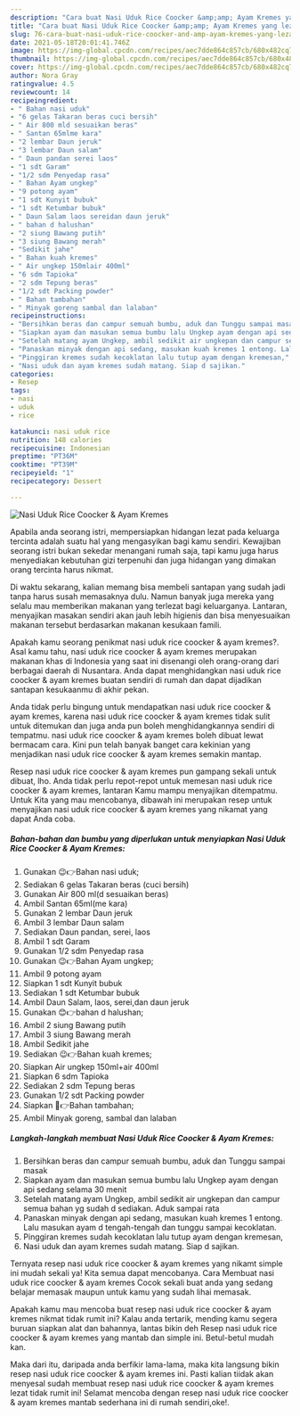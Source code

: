 ```yaml
---
description: "Cara buat Nasi Uduk Rice Coocker &amp;amp; Ayam Kremes yang lezat dan Mudah Dibuat"
title: "Cara buat Nasi Uduk Rice Coocker &amp;amp; Ayam Kremes yang lezat dan Mudah Dibuat"
slug: 76-cara-buat-nasi-uduk-rice-coocker-and-amp-ayam-kremes-yang-lezat-dan-mudah-dibuat
date: 2021-05-18T20:01:41.746Z
image: https://img-global.cpcdn.com/recipes/aec7dde864c857cb/680x482cq70/nasi-uduk-rice-coocker-ayam-kremes-foto-resep-utama.jpg
thumbnail: https://img-global.cpcdn.com/recipes/aec7dde864c857cb/680x482cq70/nasi-uduk-rice-coocker-ayam-kremes-foto-resep-utama.jpg
cover: https://img-global.cpcdn.com/recipes/aec7dde864c857cb/680x482cq70/nasi-uduk-rice-coocker-ayam-kremes-foto-resep-utama.jpg
author: Nora Gray
ratingvalue: 4.5
reviewcount: 14
recipeingredient:
- " Bahan nasi uduk"
- "6 gelas Takaran beras cuci bersih"
- " Air 800 mld sesuaikan beras"
- " Santan 65mlme kara"
- "2 lembar Daun jeruk"
- "3 lembar Daun salam"
- " Daun pandan serei laos"
- "1 sdt Garam"
- "1/2 sdm Penyedap rasa"
- " Bahan Ayam ungkep"
- "9 potong ayam"
- "1 sdt Kunyit bubuk"
- "1 sdt Ketumbar bubuk"
- " Daun Salam laos sereidan daun jeruk"
- " bahan d halushan"
- "2 siung Bawang putih"
- "3 siung Bawang merah"
- "Sedikit jahe"
- " Bahan kuah kremes"
- " Air ungkep 150mlair 400ml"
- "6 sdm Tapioka"
- "2 sdm Tepung beras"
- "1/2 sdt Packing powder"
- " Bahan tambahan"
- " Minyak goreng sambal dan lalaban"
recipeinstructions:
- "Bersihkan beras dan campur semuah bumbu, aduk dan Tunggu sampai masak"
- "Siapkan ayam dan masukan semua bumbu lalu Ungkep ayam dengan api sedang selama 30 menit"
- "Setelah matang ayam Ungkep, ambil sedikit air ungkepan dan campur semua bahan yg sudah d sediakan. Aduk sampai rata"
- "Panaskan minyak dengan api sedang, masukan kuah kremes 1 entong. Lalu masukan ayam d tengah-tengah dan tunggu sampai kecoklatan."
- "Pinggiran kremes sudah kecoklatan lalu tutup ayam dengan kremesan,"
- "Nasi uduk dan ayam kremes sudah matang. Siap d sajikan."
categories:
- Resep
tags:
- nasi
- uduk
- rice

katakunci: nasi uduk rice 
nutrition: 148 calories
recipecuisine: Indonesian
preptime: "PT36M"
cooktime: "PT39M"
recipeyield: "1"
recipecategory: Dessert

---
```



![Nasi Uduk Rice Coocker &amp; Ayam Kremes](https://img-global.cpcdn.com/recipes/aec7dde864c857cb/680x482cq70/nasi-uduk-rice-coocker-ayam-kremes-foto-resep-utama.jpg)

Apabila anda seorang istri, mempersiapkan hidangan lezat pada keluarga tercinta adalah suatu hal yang mengasyikan bagi kamu sendiri. Kewajiban seorang istri bukan sekedar menangani rumah saja, tapi kamu juga harus menyediakan kebutuhan gizi terpenuhi dan juga hidangan yang dimakan orang tercinta harus nikmat.

Di waktu  sekarang, kalian memang bisa membeli santapan yang sudah jadi tanpa harus susah memasaknya dulu. Namun banyak juga mereka yang selalu mau memberikan makanan yang terlezat bagi keluarganya. Lantaran, menyajikan masakan sendiri akan jauh lebih higienis dan bisa menyesuaikan makanan tersebut berdasarkan makanan kesukaan famili. 



Apakah kamu seorang penikmat nasi uduk rice coocker &amp; ayam kremes?. Asal kamu tahu, nasi uduk rice coocker &amp; ayam kremes merupakan makanan khas di Indonesia yang saat ini disenangi oleh orang-orang dari berbagai daerah di Nusantara. Anda dapat menghidangkan nasi uduk rice coocker &amp; ayam kremes buatan sendiri di rumah dan dapat dijadikan santapan kesukaanmu di akhir pekan.

Anda tidak perlu bingung untuk mendapatkan nasi uduk rice coocker &amp; ayam kremes, karena nasi uduk rice coocker &amp; ayam kremes tidak sulit untuk ditemukan dan juga anda pun boleh menghidangkannya sendiri di tempatmu. nasi uduk rice coocker &amp; ayam kremes boleh dibuat lewat bermacam cara. Kini pun telah banyak banget cara kekinian yang menjadikan nasi uduk rice coocker &amp; ayam kremes semakin mantap.

Resep nasi uduk rice coocker &amp; ayam kremes pun gampang sekali untuk dibuat, lho. Anda tidak perlu repot-repot untuk memesan nasi uduk rice coocker &amp; ayam kremes, lantaran Kamu mampu menyajikan ditempatmu. Untuk Kita yang mau mencobanya, dibawah ini merupakan resep untuk menyajikan nasi uduk rice coocker &amp; ayam kremes yang nikamat yang dapat Anda coba.

<!--inarticleads1-->

##### Bahan-bahan dan bumbu yang diperlukan untuk menyiapkan Nasi Uduk Rice Coocker &amp; Ayam Kremes:

1. Gunakan  😉👉Bahan nasi uduk;
1. Sediakan 6 gelas Takaran beras (cuci bersih)
1. Gunakan  Air 800 ml(d sesuaikan beras)
1. Ambil  Santan 65ml(me kara)
1. Gunakan 2 lembar Daun jeruk
1. Ambil 3 lembar Daun salam
1. Sediakan  Daun pandan, serei, laos
1. Ambil 1 sdt Garam
1. Gunakan 1/2 sdm Penyedap rasa
1. Gunakan  😉👉Bahan Ayam ungkep;
1. Ambil 9 potong ayam
1. Siapkan 1 sdt Kunyit bubuk
1. Sediakan 1 sdt Ketumbar bubuk
1. Ambil  Daun Salam, laos, serei,dan daun jeruk
1. Gunakan  😊👉bahan d halushan;
1. Ambil 2 siung Bawang putih
1. Ambil 3 siung Bawang merah
1. Ambil Sedikit jahe
1. Sediakan  😉👉Bahan kuah kremes;
1. Siapkan  Air ungkep 150ml+air 400ml
1. Siapkan 6 sdm Tapioka
1. Sediakan 2 sdm Tepung beras
1. Gunakan 1/2 sdt Packing powder
1. Siapkan  🤗👉Bahan tambahan;
1. Ambil  Minyak goreng, sambal dan lalaban




<!--inarticleads2-->

##### Langkah-langkah membuat Nasi Uduk Rice Coocker &amp; Ayam Kremes:

1. Bersihkan beras dan campur semuah bumbu, aduk dan Tunggu sampai masak
1. Siapkan ayam dan masukan semua bumbu lalu Ungkep ayam dengan api sedang selama 30 menit
1. Setelah matang ayam Ungkep, ambil sedikit air ungkepan dan campur semua bahan yg sudah d sediakan. Aduk sampai rata
1. Panaskan minyak dengan api sedang, masukan kuah kremes 1 entong. Lalu masukan ayam d tengah-tengah dan tunggu sampai kecoklatan.
1. Pinggiran kremes sudah kecoklatan lalu tutup ayam dengan kremesan,
1. Nasi uduk dan ayam kremes sudah matang. Siap d sajikan.




Ternyata resep nasi uduk rice coocker &amp; ayam kremes yang nikamt simple ini mudah sekali ya! Kita semua dapat mencobanya. Cara Membuat nasi uduk rice coocker &amp; ayam kremes Cocok sekali buat anda yang sedang belajar memasak maupun untuk kamu yang sudah lihai memasak.

Apakah kamu mau mencoba buat resep nasi uduk rice coocker &amp; ayam kremes nikmat tidak rumit ini? Kalau anda tertarik, mending kamu segera buruan siapkan alat dan bahannya, lantas bikin deh Resep nasi uduk rice coocker &amp; ayam kremes yang mantab dan simple ini. Betul-betul mudah kan. 

Maka dari itu, daripada anda berfikir lama-lama, maka kita langsung bikin resep nasi uduk rice coocker &amp; ayam kremes ini. Pasti kalian tiidak akan menyesal sudah membuat resep nasi uduk rice coocker &amp; ayam kremes lezat tidak rumit ini! Selamat mencoba dengan resep nasi uduk rice coocker &amp; ayam kremes mantab sederhana ini di rumah sendiri,oke!.

